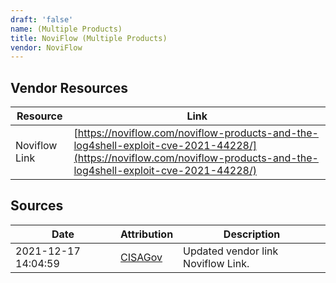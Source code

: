 ```yaml
---
draft: 'false'
name: (Multiple Products)
title: NoviFlow (Multiple Products)
vendor: NoviFlow
---
```


## Vendor Resources
| Resource | Link |
| --- | --- |
| Noviflow Link | [https://noviflow.com/noviflow-products-and-the-log4shell-exploit-cve-2021-44228/](https://noviflow.com/noviflow-products-and-the-log4shell-exploit-cve-2021-44228/) |



## Sources
| Date | Attribution | Description |
| --- | --- | --- |
| 2021-12-17 14:04:59 | [CISAGov](https://raw.githubusercontent.com/cisagov/log4j-affected-db/develop/README.md) | Updated vendor link Noviflow Link.  |

